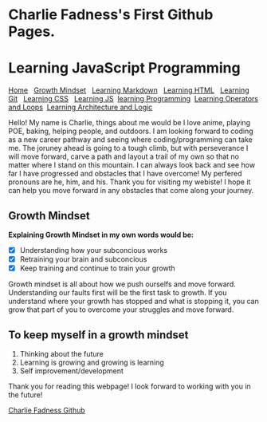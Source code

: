 
# Charlie Fadness's First Github Pages.

# Learning JavaScript Programming

[Home](https://fadnesscharlie.github.io/Reading-notes1000/) &nbsp;
[Growth Mindset](https://fadnesscharlie.github.io/Reading-notes1000/growth_mindset) &nbsp;
[Learning Markdown](https://fadnesscharlie.github.io/Reading-notes1000/learning_markdown) &nbsp;
[Learning HTML](https://fadnesscharlie.github.io/Reading-notes1000/learning_html) &nbsp;
[Learning Git](https://fadnesscharlie.github.io/Reading-notes1000/learning_git) &nbsp;
[Learning CSS](https://fadnesscharlie.github.io/Reading-notes1000/learning_css) &nbsp;
[Learning JS](https://fadnesscharlie.github.io/Reading-notes1000/learning_js)&nbsp;
[learning Programming](https://fadnesscharlie.github.io/Reading-notes1000/learning_programming)&nbsp;
[Learning Operators and Loops](https://fadnesscharlie.github.io/Reading-notes1000/learning_operators_and_loops)&nbsp;
[Learning Architecture and Logic](https://fadnesscharlie.github.io/Reading-notes1000/learning_arch_and_logic)

Hello! My name is Charlie, things about me would be I love anime, playing POE, baking, helping people, and outdoors. I am looking forward to coding as a new career pathway and seeing where coding/programming can take me. The joruney ahead is going to a tough climb, but with perseverance I will move forward, carve a path and layout a trail of my own so that no matter where I stand on this mountain. I can always look back and see how far I have progressed and obstacles that I have overcome! My perfered pronouns are he, him, and his. Thank you for visiting my webiste! I hope it can help you move forward in any obstacles that come along your journey.

## Growth Mindset

**Explaining Growth Mindset in my own words would be:**

- [x] Understanding how your subconcious works
- [x] Retraining your brain and subconcious
- [x] Keep training and continue to train your growth

Growth mindset is all about how we push ourselfs and move forward. Understanding our faults first will be the first task to growth. If you understand where your growth has stopped and what is stopping it, you can grow that part of you to overcome your struggles and move forward.

## To keep myself in a growth mindset

1. Thinking about the future
2. Learning is growing and growing is learning
3. Self improvement/development

Thank you for reading this webpage! I look forward to working with you in the future!


[Charlie Fadness Github](https://fadnesscharlie.github.io/Reading-notes/)